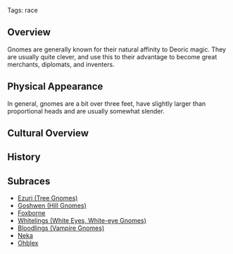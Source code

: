 Tags: race

## Overview

Gnomes are generally known for their natural affinity to Deoric magic. They are usually quite clever, and use this to their advantage to become great merchants, diplomats, and inventers. 

## Physical Appearance

In general, gnomes are a bit over three feet, have slightly larger than proportional heads and are usually somewhat slender.

## Cultural Overview



## History



## Subraces
- [Ezuri (Tree Gnomes)](Ezuri)
- [Goshwen (Hill Gnomes)](Goshwen)
- [Foxborne](Foxborne)
- [Whitelings (White Eyes, White-eye Gnomes)](Whitelings)
- [Bloodlings (Vampire Gnomes)](Bloodlings.md)
- [Neka](Neka.md)
- [Ohblex](Ohblex)
